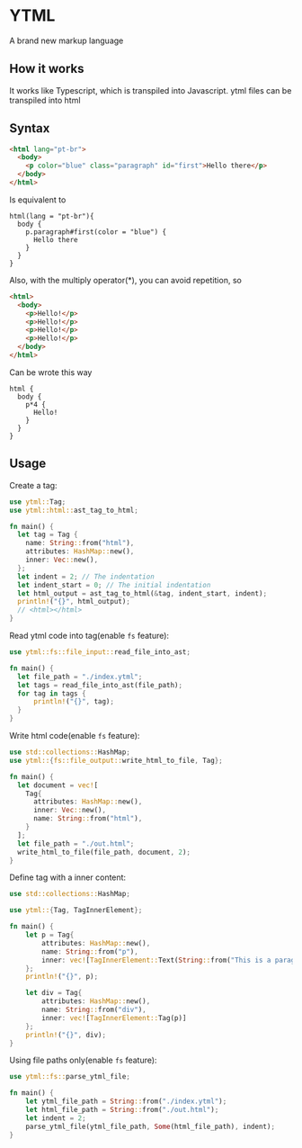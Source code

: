 # YTML

A brand new markup language

## How it works

It works like Typescript, which is transpiled into Javascript. ytml files can be transpiled into html

## Syntax

```html
<html lang="pt-br">
  <body>
    <p color="blue" class="paragraph" id="first">Hello there</p>
  </body>
</html>
```

Is equivalent to

```
html(lang = "pt-br"){
  body {
    p.paragraph#first(color = "blue") {
      Hello there
    }
  }
}
```

Also, with the multiply operator(\*), you can avoid repetition, so

```html
<html>
  <body>
    <p>Hello!</p>
    <p>Hello!</p>
    <p>Hello!</p>
    <p>Hello!</p>
  </body>
</html>
```

Can be wrote this way

```
html {
  body {
    p*4 {
      Hello!
    }
  }
}
```

## Usage

Create a tag:

```rust
use ytml::Tag;
use ytml::html::ast_tag_to_html;

fn main() {
  let tag = Tag {
    name: String::from("html"),
    attributes: HashMap::new(),
    inner: Vec::new(),
  };
  let indent = 2; // The indentation
  let indent_start = 0; // The initial indentation
  let html_output = ast_tag_to_html(&tag, indent_start, indent);
  println!("{}", html_output);
  // <html></html>
}
```

Read ytml code into tag(enable `fs` feature):

```rust
use ytml::fs::file_input::read_file_into_ast;

fn main() {
  let file_path = "./index.ytml";
  let tags = read_file_into_ast(file_path);
  for tag in tags {
      println!("{}", tag);
  }
}
```

Write html code(enable `fs` feature):

```rust
use std::collections::HashMap;
use ytml::{fs::file_output::write_html_to_file, Tag};

fn main() {
  let document = vec![
    Tag{
      attributes: HashMap::new(),
      inner: Vec::new(),
      name: String::from("html"),
    }
  ];
  let file_path = "./out.html";
  write_html_to_file(file_path, document, 2);
}
```

Define tag with a inner content:

```rust
use std::collections::HashMap;

use ytml::{Tag, TagInnerElement};

fn main() {
    let p = Tag{
        attributes: HashMap::new(),
        name: String::from("p"),
        inner: vec![TagInnerElement::Text(String::from("This is a paragraph"))]
    };
    println!("{}", p);

    let div = Tag{
        attributes: HashMap::new(),
        name: String::from("div"),
        inner: vec![TagInnerElement::Tag(p)]
    };
    println!("{}", div);
}
```

Using file paths only(enable `fs` feature):

```rust
use ytml::fs::parse_ytml_file;

fn main() {
    let ytml_file_path = String::from("./index.ytml");
    let html_file_path = String::from("./out.html");
    let indent = 2;
    parse_ytml_file(ytml_file_path, Some(html_file_path), indent);
}
```
